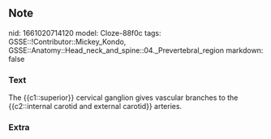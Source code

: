 ## Note
nid: 1661020714120
model: Cloze-88f0c
tags: GSSE::!Contributor::Mickey_Kondo, GSSE::Anatomy::Head_neck_and_spine::04._Prevertebral_region
markdown: false

### Text
The {{c1::superior}} cervical ganglion gives vascular branches to the {{c2::internal carotid and external carotid}} arteries.

### Extra

